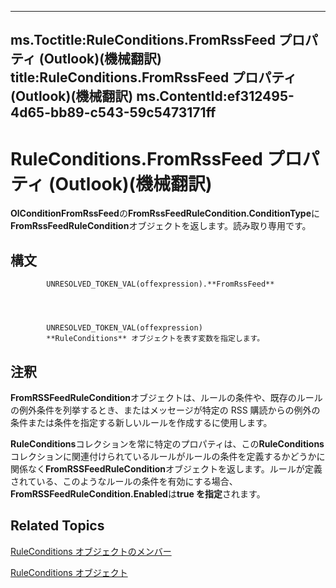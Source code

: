 

---
ms.Toctitle:RuleConditions.FromRssFeed プロパティ (Outlook)(機械翻訳)
title:RuleConditions.FromRssFeed プロパティ (Outlook)(機械翻訳)
ms.ContentId:ef312495-4d65-bb89-c543-59c5473171ff
---
# RuleConditions.FromRssFeed プロパティ (Outlook)(機械翻訳)




**OlConditionFromRssFeed**の**FromRssFeedRuleCondition.ConditionType**に**FromRssFeedRuleCondition**オブジェクトを返します。読み取り専用です。

## 構文

            UNRESOLVED_TOKEN_VAL(offexpression).**FromRssFeed**




            UNRESOLVED_TOKEN_VAL(offexpression)
            **RuleConditions** オブジェクトを表す変数を指定します。



## 注釈
**FromRSSFeedRuleCondition**オブジェクトは、ルールの条件や、既存のルールの例外条件を列挙するとき、またはメッセージが特定の RSS 購読からの例外の条件または条件を指定する新しいルールを作成するに使用します。



**RuleConditions**コレクションを常に特定のプロパティは、この**RuleConditions**コレクションに関連付けられているルールがルールの条件を定義するかどうかに関係なく**FromRSSFeedRuleCondition**オブジェクトを返します。ルールが定義されている、このようなルールの条件を有効にする場合、 **FromRSSFeedRuleCondition.Enabled**は**true を指定**されます。



## Related Topics

[RuleConditions オブジェクトのメンバー](b2af6ebf-f9f8-8106-20a3-1725c3b78174.md)

[RuleConditions オブジェクト](e8e9a05a-b36b-add2-b294-8cdc5a97e119.md)




